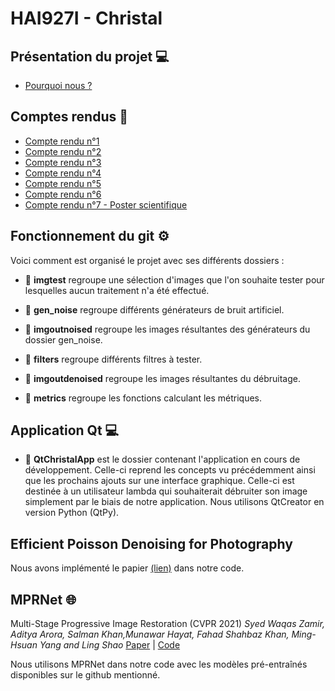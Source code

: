 # HAI927I - Christal

## Présentation du projet 💻

* [Pourquoi nous ?](https://github.com/Christinamrn/HAI927I-Christal/blob/main/Pr%C3%A9sentations/HAI927I%20-%20Choix%20sujet%20-%20D%C3%A9bruitage.pdf)

## Comptes rendus 📝
* [Compte rendu n°1](https://github.com/Christinamrn/HAI927I-Christal/blob/main/Comptes%20Rendus/%5BHAI927I%5D%20Christal%20-%20CR1.pdf)
* [Compte rendu n°2](https://github.com/Christinamrn/HAI927I-Christal/blob/main/Comptes%20Rendus/%5BHAI927I%5D%20Christal%20-%20CR2.pdf)
* [Compte rendu n°3](https://github.com/Christinamrn/HAI927I-Christal/blob/main/Comptes%20Rendus/%5BHAI927I%5D%20Christal%20-%20CR3.pdf)
* [Compte rendu n°4](https://github.com/Christinamrn/HAI927I-Christal/blob/main/Comptes%20Rendus/%5BHAI927I%5D%20Christal%20-%20CR4.pdf)
* [Compte rendu n°5](https://github.com/Christinamrn/HAI927I-Christal/blob/main/Comptes%20Rendus/%5BHAI927I%5D%20Christal%20-%20CR5.pdf)
* [Compte rendu n°6](https://github.com/Christinamrn/HAI927I-Christal/blob/main/Comptes%20Rendus/%5BHAI927I%5D%20Christal%20-%20CR6.pdf)
* [Compte rendu n°7 - Poster scientifique]([https://github.com/Christinamrn/HAI927I-Christal/blob/main/Comptes%20Rendus/%5BHAI927I%5D%20Christal%20-%20CR6.pdf](https://github.com/Christinamrn/HAI927I-Christal/blob/main/Poster/HAI927I%20-%20Christal%20-%20Poster%20A1.png))

## Fonctionnement du git ⚙️
Voici comment est organisé le projet avec ses différents dossiers :

* 📁 **imgtest**  regroupe une sélection d'images que l'on souhaite tester pour lesquelles aucun traitement n'a été effectué.

* 📁 **gen_noise** regroupe différents générateurs de bruit artificiel. 

* 📁 **imgoutnoised**  regroupe les images résultantes des générateurs du dossier gen_noise.

* 📁 **filters** regroupe différents filtres à tester.

* 📁 **imgoutdenoised** regroupe les images résultantes du débruitage.

* 📁 **metrics** regroupe les fonctions calculant les métriques.

## Application Qt 💻
* 📁 **QtChristalApp** est le dossier contenant l'application en cours de développement. Celle-ci reprend les concepts vu précédemment ainsi que les prochains ajouts sur une interface graphique. Celle-ci est destinée à un utilisateur lambda qui souhaiterait débruiter son image simplement par le biais de notre application. Nous utilisons QtCreator en version Python (QtPy).

## Efficient Poisson Denoising for Photography
Nous avons implémenté le papier [(lien)](https://ieeexplore.ieee.org/document/5414042) dans notre code.


## MPRNet 🌐
Multi-Stage Progressive Image Restoration (CVPR 2021) *Syed Waqas Zamir, Aditya Arora, Salman Khan,Munawar Hayat, Fahad Shahbaz Khan, Ming-Hsuan Yang and Ling Shao* [Paper](https://arxiv.org/pdf/2102.02808.pdf)  | [Code](https://github.com/swz30/MPRNet)

Nous utilisons MPRNet dans notre code avec les modèles pré-entraînés disponibles sur le github mentionné.
